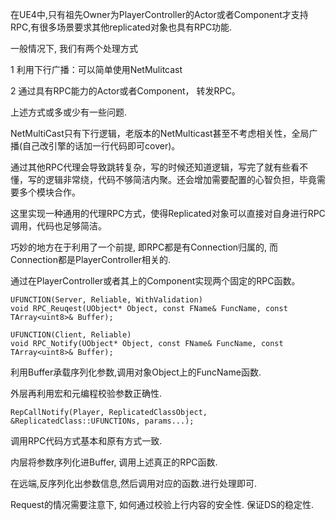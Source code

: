在UE4中,只有祖先Owner为PlayerController的Actor或者Component才支持RPC,有很多场景要求其他replicated对象也具有RPC功能.

一般情况下, 我们有两个处理方式

1 利用下行广播：可以简单使用NetMulitcast

2 通过具有RPC能力的Actor或者Component， 转发RPC。

上述方式或多或少有一些问题.

NetMultiCast只有下行逻辑，老版本的NetMulticast甚至不考虑相关性，全局广播(自己改引擎的话加一行代码即可cover)。

通过其他RPC代理会导致跳转复杂，写的时候还知道逻辑，写完了就有些看不懂，写的逻辑非常绕，代码不够简洁内聚。还会增加需要配置的心智负担，毕竟需要多个模块合作。

这里实现一种通用的代理RPC方式，使得Replicated对象可以直接对自身进行RPC调用，代码也足够简洁。

巧妙的地方在于利用了一个前提, 即RPC都是有Connection归属的, 而Connection都是PlayerController相关的.

通过在PlayerController或者其上的Component实现两个固定的RPC函数。

```
UFUNCTION(Server, Reliable, WithValidation)
void RPC_Reuqest(UObject* Object, const FName& FuncName, const TArray<uint8>& Buffer);

UFUNCTION(Client, Reliable)
void RPC_Notify(UObject* Object, const FName& FuncName, const TArray<uint8>& Buffer);
```

利用Buffer承载序列化参数,调用对象Object上的FuncName函数.

外层再利用宏和元编程校验参数正确性.

```
RepCallNotify(Player, ReplicatedClassObject, &ReplicatedClass::UFUNCTIONs, params...);
```

调用RPC代码方式基本和原有方式一致.

内层将参数序列化进Buffer, 调用上述真正的RPC函数.

在远端,反序列化出参数信息,然后调用对应的函数.进行处理即可.

Request的情况需要注意下, 如何通过校验上行内容的安全性. 保证DS的稳定性.
